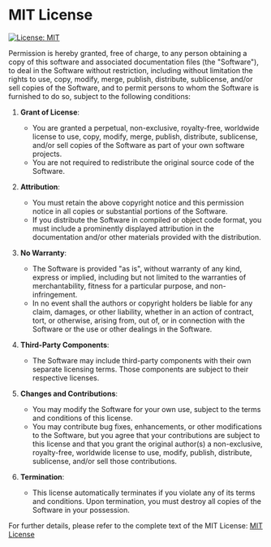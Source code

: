 MIT License
===========

[![License: MIT](https://img.shields.io/badge/License-MIT-yellow.svg)](https://opensource.org/licenses/MIT)

Permission is hereby granted, free of charge, to any person obtaining a copy
of this software and associated documentation files (the "Software"), to deal
in the Software without restriction, including without limitation the rights
to use, copy, modify, merge, publish, distribute, sublicense, and/or sell
copies of the Software, and to permit persons to whom the Software is
furnished to do so, subject to the following conditions:

1. **Grant of License**:
    - You are granted a perpetual, non-exclusive, royalty-free, worldwide license to use, copy, modify, merge, publish, distribute, sublicense, and/or sell copies of the Software as part of your own software projects.
    - You are not required to redistribute the original source code of the Software.

2. **Attribution**:
    - You must retain the above copyright notice and this permission notice in all copies or substantial portions of the Software.
    - If you distribute the Software in compiled or object code format, you must include a prominently displayed attribution in the documentation and/or other materials provided with the distribution.

3. **No Warranty**:
    - The Software is provided "as is", without warranty of any kind, express or implied, including but not limited to the warranties of merchantability, fitness for a particular purpose, and non-infringement.
    - In no event shall the authors or copyright holders be liable for any claim, damages, or other liability, whether in an action of contract, tort, or otherwise, arising from, out of, or in connection with the Software or the use or other dealings in the Software.

4. **Third-Party Components**:
    - The Software may include third-party components with their own separate licensing terms. Those components are subject to their respective licenses.

5. **Changes and Contributions**:
    - You may modify the Software for your own use, subject to the terms and conditions of this license.
    - You may contribute bug fixes, enhancements, or other modifications to the Software, but you agree that your contributions are subject to this license and that you grant the original author(s) a non-exclusive, royalty-free, worldwide license to use, modify, publish, distribute, sublicense, and/or sell those contributions.

6. **Termination**:
    - This license automatically terminates if you violate any of its terms and conditions. Upon termination, you must destroy all copies of the Software in your possession.

For further details, please refer to the complete text of the MIT License: [MIT License](https://opensource.org/licenses/MIT)
